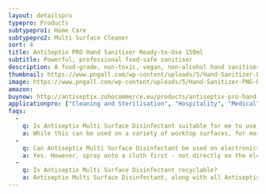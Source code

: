 ```yaml
---
layout: detailspro
typepro: Products
subtypepro1: Home Care
subtypepro2: Multi Surface Cleaner
sort: 4
title: AntiSeptix PRO Hand Sanitiser Ready-to-Use 150ml
subtitle: Powerful, professional food-safe sanitiser
description: A food-grade, non-toxic, vegan, non-alcohol hand sanitiser which kills 99.9% of bacteria, fungus and viruses, including E.coli, salmonella, coronavirus, poliovirus, norovirus and flu while leaving no chemical or alcohol residue.
thumbnail: https://www.pngall.com/wp-content/uploads/5/Hand-Sanitizer-PNG-Download-Image.png
image: https://www.pngall.com/wp-content/uploads/5/Hand-Sanitizer-PNG-Download-Image.png
amazon: 
buynow: http://antiseptix.zohocommerce.eu/products/antiseptix-pro-hand-sanitiser-ready-to-use-150ml/354940000000048148
applicationpro: ["Cleaning and Sterilisation", "Hospitality", "Medical", "Automotive","Public Transportation", "Logistics", "Deodorising", "Water Treatment", "Sports", "Laundry and Surface Cleaners", "Swimming Pools", "Pharmaceuticals", "Oil & Gas", "Hot and Chilled Water Systems"]
faqs:
  -
    q: Is Antiseptix Multi Surface Disinfectant suitable for me to use on my worktop?
    a: While this can be used on a variety of worktop surfaces, for more detail, refer to the product use on the product label on the bottle.
  -
    q: Can Antiseptix Multi Surface Disinfectant be used on electronics?
    a: Yes. However, spray onto a cloth first - not directly on the electronic device - before wiping.
  -
    q: Is Antiseptix Multi Surface Disinfectant recyclable?
    a: Antiseptix Multi Surface Disinfectant, along with all Antiseptix products are recyclable. We urge our customers to tear off the label of the Antiseptix Multi Surface Disinfectant  bottle using the perforated peal. All components can we be recycled. A thank you in advanced for helping us recycle and save the environment.
---
```


